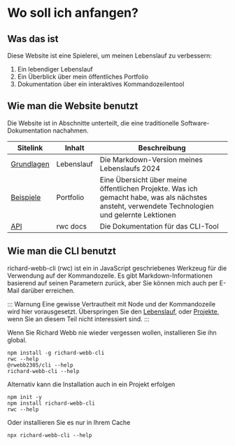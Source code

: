 # Wo soll ich anfangen?

## Was das ist

Diese Website ist eine Spielerei, um meinen Lebenslauf zu verbessern:

1. Ein lebendiger Lebenslauf
1. Ein Überblick über mein öffentliches Portfolio
1. Dokumentation über ein interaktives Kommandozeilentool

## Wie man die Website benutzt

Die Website ist in Abschnitte unterteilt, die eine traditionelle Software-Dokumentation nachahmen.

| Sitelink                   | Inhalt     | Beschreibung                                                                                                                                    |
| -------------------------- | ---------- | ----------------------------------------------------------------------------------------------------------------------------------------------- |
| [Grundlagen](/de/basics/)  | Lebenslauf | Die Markdown-Version meines Lebenslaufs 2024                                                                                                    |
| [Beispiele](/de/examples/) | Portfolio  | Eine Übersicht über meine öffentlichen Projekte. Was ich gemacht habe, was als nächstes ansteht, verwendete Technologien und gelernte Lektionen |
| [API](/de/api/)            | rwc docs   | Die Dokumentation für das CLI-Tool                                                                                                              |

## Wie man die CLI benutzt

richard-webb-cli (rwc) ist ein in JavaScript geschriebenes Werkzeug für die Verwendung auf der Kommandozeile. Es gibt Markdown-Informationen basierend auf seinen Parametern zurück, aber Sie können mich auch per E-Mail darüber erreichen.

::: Warnung
Eine gewisse Vertrautheit mit Node und der Kommandozeile wird hier vorausgesetzt. Überspringen Sie den [Lebenslauf](/de/basics/), oder [Projekte](/de/examples/), wenn Sie an diesem Teil nicht interessiert sind.
:::

Wenn Sie Richard Webb nie wieder vergessen wollen, installieren Sie ihn global.

```
npm install -g richard-webb-cli
rwc --help
@rwebb2305/cli --help
richard-webb-cli --help
```

Alternativ kann die Installation auch in ein Projekt erfolgen

```
npm init -y
npm install richard-webb-cli
rwc --help
```

Oder installieren Sie es nur in Ihrem Cache

```
npx richard-webb-cli --help
```
